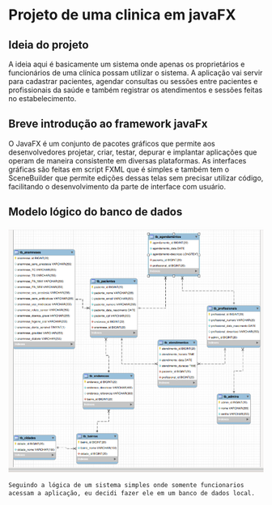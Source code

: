 # Projeto de uma clinica em javaFX

## Ideia do projeto
A ideia aqui é basicamente um sistema onde apenas os proprietários e funcionários de uma clínica  possam utilizar o sistema. A aplicação vai servir para cadastrar pacientes, agendar consultas ou sessões entre pacientes e profissionais da saúde e também registrar os atendimentos e sessões feitas no estabelecimento.

## Breve introdução ao framework javaFx
O JavaFX é um conjunto de pacotes gráficos que permite aos desenvolvedores projetar, criar, testar, depurar e implantar aplicações que operam de maneira consistente em diversas plataformas. As interfaces gráficas são feitas em script FXML que é simples e também tem o SceneBuilder que permite edições dessas telas sem precisar utilizar código, facilitando o desenvolvimento da parte de interface com usuário. 

## Modelo lógico do banco de dados
<img src="readme_images/modelo_logico.png" alt="Banco de dados">

    Seguindo a lógica de um sistema simples onde somente funcionarios acessam a aplicação, eu decidi fazer ele em um banco de dados local.
